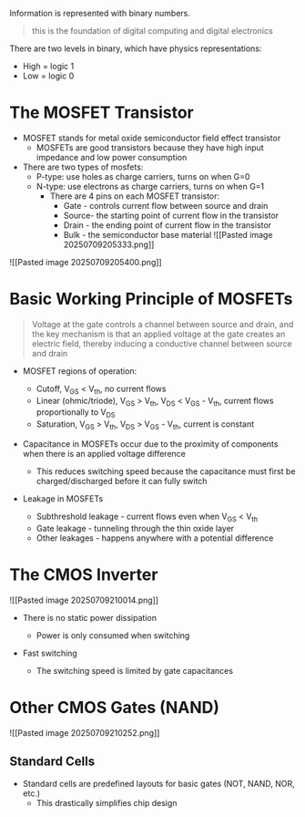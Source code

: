 Information is represented with binary numbers.

> this is the foundation of digital computing and digital electronics

There are two levels in binary, which have physics representations:

+ High = logic 1
+ Low = logic 0

# The MOSFET Transistor

+ MOSFET stands for metal oxide semiconductor field effect transistor
	+ MOSFETs are good transistors because they have high input impedance and low power consumption
+ There are two types of mosfets:
	+ P-type: use holes as charge carriers, turns on when G=0
	+ N-type: use electrons as charge carriers, turns on when G=1
		+ There are 4 pins on each MOSFET transistor:
			+ Gate - controls current flow between source and drain
			+ Source- the starting point of current flow in the transistor
			+ Drain - the ending point of current flow in the transistor
			+ Bulk - the semiconductor base material
![[Pasted image 20250709205333.png]]

![[Pasted image 20250709205400.png]]

# Basic Working Principle of MOSFETs

> Voltage at the gate controls a channel between source and drain, and the key mechanism is that an applied voltage at the gate creates an electric field, thereby inducing a conductive channel between source and drain

+ MOSFET regions of operation:
	+ Cutoff, V<sub>GS</sub> < V<sub>th</sub>, no current flows
	+ Linear (ohmic/triode), V<sub>GS</sub> > V<sub>th</sub>, V<sub>DS</sub> < V<sub>GS</sub> - V<sub>th</sub>, current flows proportionally to V<sub>DS</sub>
	+ Saturation, V<sub>GS</sub> > V<sub>th</sub>, V<sub>DS</sub> > V<sub>GS</sub> - V<sub>th</sub>, current is constant

+ Capacitance in MOSFETs occur due to the proximity of components when there is an applied voltage difference
	+ This reduces switching speed because the capacitance must first be charged/discharged before it can fully switch

+ Leakage in MOSFETs
	+ Subthreshold leakage - current flows even when V<sub>GS</sub> < V<sub>th</sub>
	+ Gate leakage - tunneling through the thin oxide layer
	+ Other leakages - happens anywhere with a potential difference

# The CMOS Inverter

![[Pasted image 20250709210014.png]]

+ There is no static power dissipation
	+ Power is only consumed when switching

+ Fast switching
	+ The switching speed is limited by gate capacitances

# Other CMOS Gates (NAND)

![[Pasted image 20250709210252.png]]

## Standard Cells

+ Standard cells are predefined layouts for basic gates (NOT, NAND, NOR, etc.)
	+ This drastically simplifies chip design
